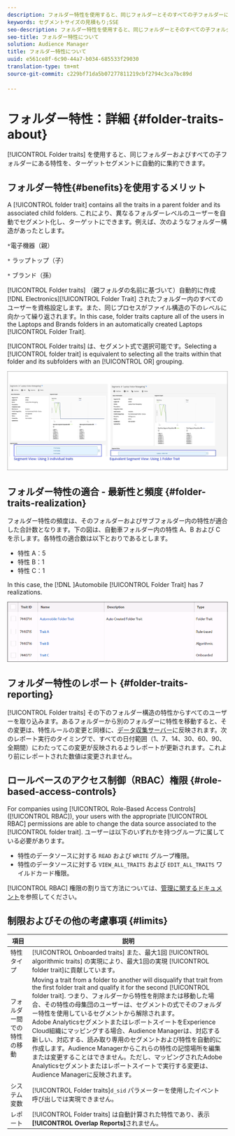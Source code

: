 ```yaml
---
description: フォルダー特性を使用すると、同じフォルダーとそのすべての子フォルダーに存在する特性を自動的に集計して、ターゲット設定可能なセグメントにすることができます。
keywords: セグメントサイズの見積もり;SSE
seo-description: フォルダー特性を使用すると、同じフォルダーとそのすべての子フォルダーに存在する特性を自動的に集計して、ターゲット設定可能なセグメントにすることができます。
seo-title: フォルダー特性について
solution: Audience Manager
title: フォルダー特性について
uuid: e561ce8f-6c90-44a7-b034-685533f29030
translation-type: tm+mt
source-git-commit: c229bf71da5b07277811219cbf2794c3ca7bc89d

---
```



# フォルダー特性：詳細 {#folder-traits-about}

[!UICONTROL Folder traits] を使用すると、同じフォルダーおよびすべての子フォルダーにある特性を、ターゲットセグメントに自動的に集約できます。

## フォルダー特性{#benefits}を使用するメリット 

A [!UICONTROL folder trait] contains all the traits in a parent folder and its associated child folders. これにより、異なるフォルダーレベルのユーザーを自動でセグメント化し、ターゲットにできます。例えば、次のようなフォルダー構造があったとします。

`*`電子機器（親）

`*` ラップトップ（子）

`*` ブランド（孫）

[!UICONTROL Folder traits] （親フォルダの名前に基づいて）自動的に作成 [!DNL Electronics][!UICONTROL Folder Trait] されたフォルダー内のすべてのユーザーを資格設定します。また、同じプロセスがファイル構造の下のレベルに向かって繰り返されます。In this case, folder traits capture all of the users in the Laptops and Brands folders in an automatically created Laptops [!UICONTROL Folder Trait].

[!UICONTROL Folder traits] は、セグメント式で選択可能です。Selecting a [!UICONTROL folder trait] is equivalent to selecting all the traits within that folder and its subfolders with an [!UICONTROL OR] grouping.

![](assets/folder-traits-compare-border.jpg)

## フォルダー特性の適合 - 最新性と頻度 {#folder-traits-realization}

フォルダー特性の頻度は、そのフォルダーおよびサブフォルダー内の特性が適合した合計数となります。下の図は、自動車フォルダー内の特性 A、B および C を示します。各特性の適合数は以下とおりであるとします。

* 特性 A：5
* 特性 B：1
* 特性 C：1

In this case, the [!DNL ]Automobile [!UICONTROL Folder Trait] has 7 realizations.

![](assets/folder_traits_rollup_border.png)

## フォルダー特性のレポート {#folder-traits-reporting}

[!UICONTROL Folder traits] その下のフォルダー構造の特性からすべてのユーザーを取り込みます。あるフォルダーから別のフォルダーに特性を移動すると、その変更は、特性ルールの変更と同様に、[データ収集サーバー](../../reference/system-components/components-data-collection.md)に反映されます。次のレポート実行のタイミングで、すべての日付範囲（1、7、14、30、60、90、全期間）にわたってこの変更が反映されるようレポートが更新されます。これより前にレポートされた数値は変更されません。

## ロールベースのアクセス制御（RBAC）権限 {#role-based-access-controls}

For companies using [!UICONTROL Role-Based Access Controls] ([!UICONTROL RBAC]), your users with the appropriate [!UICONTROL RBAC] permissions are able to change the data source associated to the [!UICONTROL folder trait]. ユーザーは以下のいずれかを持つグループに属している必要があります。

* 特性のデータソースに対する `READ` および `WRITE` グループ権限。
* 特性のデータソースに対する `VIEW_ALL_TRAITS` および `EDIT_ALL_TRAITS` ワイルドカード権限。

[!UICONTROL RBAC] 権限の割り当て方法については、[管理に関するドキュメント](../../features/administration/administration-overview.md#create-group)を参照してください。

## 制限およびその他の考慮事項 {#limits}

| 項目 | 説明 |
|---|---|
| 特性タイプ | [!UICONTROL Onboarded traits] また、最大1回 [!UICONTROL algorithmic traits] の実現により、最大1回の実現 [!UICONTROL folder trait]に貢献しています。 |
| フォルダー間での特性の移動 | Moving a trait from a folder to another will disqualify that trait from the first folder trait and qualify it for the second [!UICONTROL folder trait]. つまり、フォルダーから特性を削除または移動した場合、その特性の母集団のユーザーは、セグメントの式でそのフォルダー特性を使用しているセグメントから解除されます。<br> Adobe AnalyticsセグメントまたはレポートスイートをExperience Cloud組織にマッピングする場合、Audience Managerは、対応する新しい、対応する、読み取り専用のセグメントおよび特性を自動的に作成します。Audience Managerからこれらの特性の記憶場所を編集または変更することはできません。ただし、マッピングされたAdobe Analyticsセグメントまたはレポートスイートで実行する変更は、Audience Managerに反映されます。 |
| システム変数 | [!UICONTROL Folder traits]`d_sid` パラメーターを使用したイベント呼び出しでは実現できません。 |
| レポート | [!UICONTROL Folder traits] は自動計算された特性であり、表示 **[!UICONTROL Overlap Reports]**&#x200B;されません。 |